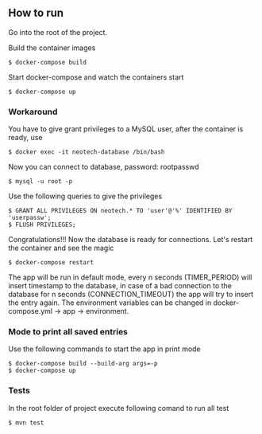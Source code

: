 ## How to run

Go into the root of the project.

Build the container images
```
$ docker-compose build
```

Start docker-compose and watch the containers start
```
$ docker-compose up
```

### Workaround
You have to give grant privileges to a MySQL user, after the container is ready, use
```
$ docker exec -it neotech-database /bin/bash
```
Now you can connect to database, password: rootpasswd
```
$ mysql -u root -p
```
Use the following queries to give the privileges
```
$ GRANT ALL PRIVILEGES ON neotech.* TO 'user'@'%' IDENTIFIED BY 'userpassw';
$ FLUSH PRIVILEGES;
```
Congratulations!!! Now the database is ready for connections.
Let's restart the container and see the magic
```
$ docker-compose restart
```
The app will be run in default mode, every n seconds (TIMER_PERIOD) will insert timestamp to the database,
in case of a bad connection to the database for n seconds (CONNECTION_TIMEOUT) the app will try to insert the entry again.
The environment variables can be changed in docker-compose.yml -> app -> environment.

### Mode to print all saved entries
Use the following commands to start the app in print mode
```
$ docker-compose build --build-arg args=-p
$ docker-compose up
```

### Tests
In the root folder of project execute following comand to run all test
```
$ mvn test
```